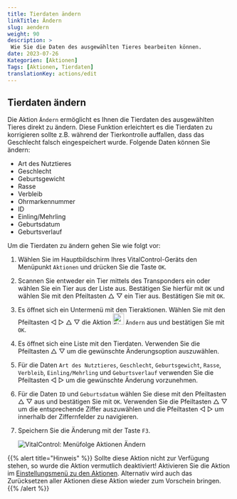 ```yaml
---
title: Tierdaten ändern
linkTitle: Ändern
slug: aendern
weight: 90
description: >
 Wie Sie die Daten des ausgewählten Tieres bearbeiten können.
date: 2023-07-26
Kategorien: [Aktionen]
Tags: [Aktionen, Tierdaten]
translationKey: actions/edit
---
```

## Tierdaten ändern

Die Aktion `Ändern` ermöglicht es Ihnen die Tierdaten des ausgewählten Tieres direkt zu ändern. Diese Funktion erleichtert es die Tierdaten zu korrigieren sollte z.B. während der Tierkontrolle auffallen, dass das Geschlecht falsch eingespeichert wurde. Folgende Daten können Sie ändern:

- Art des Nutztieres
- Geschlecht
- Geburtsgewicht
- Rasse
- Verbleib
- Ohrmarkennummer
- ID
- Einling/Mehrling
- Geburtsdatum
- Geburtsverlauf

Um die Tierdaten zu ändern gehen Sie wie folgt vor:

1. Wählen Sie im Hauptbildschirm Ihres VitalControl-Geräts den Menüpunkt `Aktionen` und drücken Sie die Taste `OK`.

2. Scannen Sie entweder ein Tier mittels des Transponders ein oder wählen Sie ein Tier aus der Liste aus. Bestätigen Sie hierfür mit `OK` und wählen Sie mit den Pfeiltasten △ ▽ ein Tier aus. Bestätigen Sie mit `OK`.

3. Es öffnet sich ein Untermenü mit den Tieraktionen. Wählen Sie mit den Pfeiltasten ◁ ▷ △ ▽ die Aktion <img src="/icons/actions/edit.svg" width="25" align="bottom" alt="Einstellungen" /> `Ändern` aus und bestätigen Sie mit `OK`.

4. Es öffnet sich eine Liste mit den Tierdaten. Verwenden Sie die Pfeiltasten △ ▽ um die gewünschte Änderungsoption auszuwählen.

5. Für die Daten  `Art des Nutztieres`, `Geschlecht`, `Geburtsgewicht`, `Rasse`, `Verbleib`, `Einling/Mehrling` und `Geburtsverlauf` verwenden Sie die Pfeiltasten ◁ ▷ um die gewünschte Änderung vorzunehmen.

6. Für die Daten `ID` und `Geburtsdatum` wählen Sie diese mit den Pfeiltasten △ ▽ aus und bestätigen Sie mit `OK`. Verwenden Sie die Pfeiltasten △ ▽ um die entsprechende Ziffer auszuwählen und die Pfeiltasten ◁ ▷ um innerhalb der Ziffernfelder zu navigieren.

7. Speichern Sie die Änderung mit der Taste `F3`.

    ![VitalControl: Menüfolge Aktionen Ändern](../bilder/aendern.png "Ändern")

{{% alert title="Hinweis" %}}
Sollte diese Aktion nicht zur Verfügung stehen, so wurde die Aktion vermutlich deaktiviert! Aktivieren Sie die Aktion im [Einstellungsmenü zu den Aktionen](/docs/aktionen/einstellungen/). Alternativ wird auch das Zurücksetzen aller Aktionen diese Aktion wieder zum Vorschein bringen.
{{% /alert %}}
